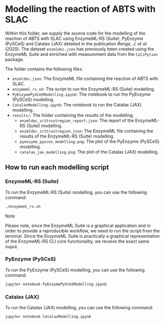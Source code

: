 # Modelling the reaction of ABTS with SLAC

Within this folder, we supply the source code for the modelling of the reaction of ABTS with SLAC using EnzymeML-RS (Suite), PyEnzyme (PySCeS) and Catalax (JAX) detailed in the publication *Range, J. et al. (2025)*. The dataset `enzmldoc.json` has previously been created using the EnzymeML Suite and enriched with measurement data from the `CaliPytion` package.

The folder contains the following files:

- `enzmldoc.json`: The EnzymeML file containing the reaction of ABTS with SLAC.
- `enzymeml_rs.sh`: The script to run the EnzymeML-RS (Suite) modelling.
- `PyEnzymePySCeSModelling.ipynb`: The notebook to run the PyEnzyme (PySCeS) modelling.
- `CatalaxModelling.ipynb`: The notebook to run the Catalax (JAX) modelling.
- `results/`: The folder containing the results of the modelling.
  - `enzmldoc_sr1trustregion_report.json`: The report of the EnzymeML-RS (Suite) modelling.
  - `enzmldoc_sr1trustregion.json`: The EnzymeML file containing the results of the EnzymeML-RS (Suite) modelling.
  - `pyenzyme_pysces_modelling.png`: The plot of the PyEnzyme (PySCeS) modelling.
  - `catalax_jax_modelling.png`: The plot of the Catalax (JAX) modelling.

## How to run each modelling script

### EnzymeML-RS (Suite)

To run the EnzymeML-RS (Suite) modelling, you can use the following command:

```bash
./enzymeml_rs.sh
```

> [!NOTE]
> Please note, since the EnzymeML Suite is a graphical application and in order to provide
> a reproducible workflow, we need to run the script from the terminal. Since the EnzymeML Suite
> is practically a graphical representation of the EnzymeML-RS CLI core functionality, we
> receive the exact same ouput.

### PyEnzyme (PySCeS)

To run the PyEnzyme (PySCeS) modelling, you can use the following command:

```bash
jupyter notebook PyEnzymePySCeSModelling.ipynb
```

### Catalax (JAX)

To run the Catalax (JAX) modelling, you can use the following command:

```bash
jupyter notebook CatalaxModelling.ipynb
```